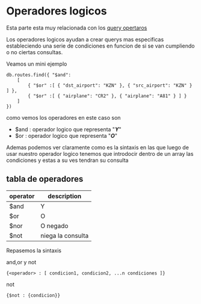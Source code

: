 # Operadores logicos

Esta parte esta muy relacionada con los [query opertaros](./querys.md)

Los operadores logicos ayudan a crear querys mas especificas estableciendo una serie de condiciones en funcion de si se van cumpliendo o no ciertas consultas.

Veamos un mini ejemplo

```shell
db.routes.find({ "$and": 
	[ 
		{ "$or" :[ { "dst_airport": "KZN" }, { "src_airport": "KZN" } ] }, 
		{ "$or" :[ { "airplane": "CR2" }, { "airplane": "A81" } ] } 
	]
})

```

como vemos los operadores en este caso son

- $and : operador logico que representa "***Y***"
- $or : operador logico que representa "***O***"

Ademas podemos ver claramente como es la sintaxis en las que luego de usar nuestro operador logico tenemos que introdocir dentro de un array las condiciones y estas a su ves tendran su consulta

## tabla de operadores
| operator 	| description       	|
|----------	|-------------------	|
| $and     	| Y                 	|
| $or      	| O                 	|
| $nor     	| O negado          	|
| $not     	| niega la consulta 	|


Repasemos la sintaxis

and,or y not

`{<operador> : [ condicion1, condicion2, ...n condiciones ]}`

not

`{$not : {condicion}}`
